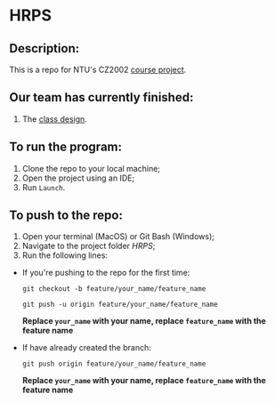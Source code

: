 # HRPS

## Description:
This is a repo for NTU's CZ2002 [course project](https://drive.google.com/drive/u/0/folders/13k1dcmb1bUB29124U5OBHdeN4eAQ3zJQ).

## Our team has currently finished:
1. The [class design](https://docs.google.com/document/d/1biCLX6wNOnNF-MwwrFtYCwEk_KoRikawqGpds1F1W64/edit#).



## To run the program:
1. Clone the repo to your local machine;
2. Open the project using an IDE;
3. Run `Launch`.

## To push to the repo:
1. Open your terminal (MacOS) or Git Bash (Windows);
2. Navigate to the project folder *HRPS*;
3. Run the following lines:

- If you're pushing to the repo for the first time:

  `git checkout -b feature/your_name/feature_name`
  
  `git push -u origin feature/your_name/feature_name`
  
  **Replace `your_name` with your name, replace `feature_name` with the feature name**
  
- If have already created the branch:

  `git push origin feature/your_name/feature_name`
  
  **Replace `your_name` with your name, replace `feature_name` with the feature name**
